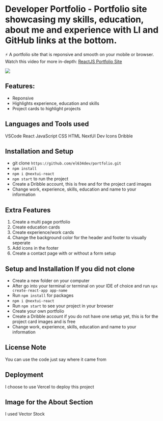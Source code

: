 # Developer Portfolio - Portfolio site showcasing my skills, education, about me and experience with LI and GitHub links at the bottom.

⚡️ A portfolio site that is reponsive and smooth on your mobile or browser.
Watch this video for more in-depth: <a href="https://www.youtube.com/watch?v=j0yZc2yfa7o" target="__blank">ReactJS Portfolio Site</a>

<img src="https://user-images.githubusercontent.com/84924260/198107344-a2e6b6b2-705e-4070-b51c-4d49ff2dc47a.png" />

## Features: 
- Reponsive
- Highlights experience, education and skills
- Project cards to highlight projects

## Languages and Tools used
VSCode
React
JavaScript
CSS
HTML
NextUI
Dev Icons
Dribble

## Installation and Setup 

- git clone `https://github.com/el634dev/portfolio.git`
- `npm install`
- `npm i @nextui-react`
- `npm start` to run the project
- Create a Dribble account, this is free and for the project card images
- Change work, experience, skills, education and name to your information

## Extra Features

1. Create a multi page portfolio
2. Create education cards
3. Create experience/work cards
4. Change the background color for the header and footer to visually seperate 
5. Add icons in the footer
6. Create a contact page with or without a form setup 

## Setup and Installation If you did not clone
- Create a new folder on your computer
- After go into your terminal or terminal on your IDE of choice and run `npx create-react-app app-name`
- Run `npm install` for packages
- `npm i @nextui-react`
- Run `npm start` to see your project in your browser
- Create your own portfolio
- Create a Dribble account if you do not have one setup yet, this is for the project card images and is free
- Change work, experience, skills, education and name to your information

## License Note
You can use the code just say where it came from

## Deployment
I choose to use Vercel to deploy this project

## Image for the About Section
I used Vector Stock 
